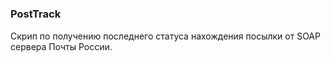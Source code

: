 # 
<h3>PostTrack</h3>
Скрип по получению последнего статуса нахождения посылки от SOAP сервера Почты России.